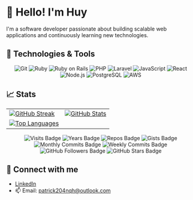 # 👋 Hello! I'm Huy

I'm a software developer passionate about building scalable web applications and continuously learning new technologies.

## 🔧 Technologies & Tools

<p align="center">
  <img src="https://img.shields.io/badge/Git-F05032?style=flat&logo=git&logoColor=white" alt="Git"/>
  <img src="https://img.shields.io/badge/Ruby-CC342D?style=flat&logo=ruby&logoColor=white" alt="Ruby"/>
  <img src="https://img.shields.io/badge/Ruby_on_Rails-CC0000?style=flat&logo=ruby-on-rails&logoColor=white" alt="Ruby on Rails"/>
  <img src="https://img.shields.io/badge/PHP-777BB4?style=flat&logo=php&logoColor=white" alt="PHP"/>
  <img src="https://img.shields.io/badge/Laravel-FF2D20?style=flat&logo=laravel&logoColor=white" alt="Laravel"/>
  <img src="https://img.shields.io/badge/JavaScript-323330?style=flat&logo=javascript&logoColor=F7DF1E" alt="JavaScript"/>
  <img src="https://img.shields.io/badge/React-20232A?style=flat&logo=react&logoColor=61DAFB" alt="React"/>
  <img src="https://img.shields.io/badge/Node.js-339933?style=flat&logo=nodedotjs&logoColor=white" alt="Node.js"/>
  <img src="https://img.shields.io/badge/PostgreSQL-336791?style=flat&logo=postgresql&logoColor=white" alt="PostgreSQL"/>
  <img src="https://img.shields.io/badge/Amazon_AWS-232F3E?style=flat&logo=amazon-aws&logoColor=white" alt="AWS"/>
</p>

## 📈 Stats

<table align="center">
  <tr>
    <td>
      <a href="https://git.io/streak-stats">
        <img src="https://github-readme-streak-stats.herokuapp.com/?user=patrick204nqh" alt="GitHub Streak"/>
      </a>
    </td>
    <td>
      <a href="https://github.com/anuraghazra/github-readme-stats">
        <img src="https://github-readme-stats.vercel.app/api?username=patrick204nqh&show_icons=true&count_private=true&theme=transparent" alt="GitHub Stats"/>
      </a>
    </td>
  </tr>
  <tr>
    <td>
      <a href="https://github.com/anuraghazra/github-readme-stats">
        <img src="https://github-readme-stats.vercel.app/api/top-langs/?username=patrick204nqh&show_icons=true&count_private=true&theme=transparent&layout=donut" alt="Top Languages"/>
      </a>
    </td>
    <td>
    </td>
  </tr>
</table>

<p align="center">
  <img src="https://badges.pufler.dev/visits/patrick204nqh/patrick204nqh?style=flat&color=blue" alt="Visits Badge"/>
  <img src="https://badges.pufler.dev/years/patrick204nqh?style=flat&color=blue" alt="Years Badge"/>
  <img src="https://badges.pufler.dev/repos/patrick204nqh?style=flat&color=blue" alt="Repos Badge"/>
  <img src="https://badges.pufler.dev/gists/patrick204nqh?style=flat&color=blue" alt="Gists Badge"/>
  <img src="https://badges.pufler.dev/commits/monthly/patrick204nqh?style=flat&color=blue" alt="Monthly Commits Badge"/>
  <img src="https://badges.pufler.dev/commits/weekly/patrick204nqh?style=flat&color=blue" alt="Weekly Commits Badge"/>
  <img src="https://img.shields.io/github/followers/patrick204nqh?label=Follow&style=social" alt="GitHub Followers Badge"/>
  <img src="https://img.shields.io/github/stars/patrick204nqh?affiliations=OWNER%2CCOLLABORATOR&style=social" alt="GitHub Stars Badge"/>
</p>

## 🔗 Connect with me

- [LinkedIn](https://www.linkedin.com/in/patrick204qnh)
- 📫 Email: patrick204nqh@outlook.com
